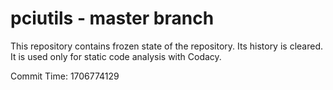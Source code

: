 # pciutils - master branch

This repository contains frozen state of the repository.
Its history is cleared. It is used only for static code
analysis with Codacy.

Commit Time: 1706774129